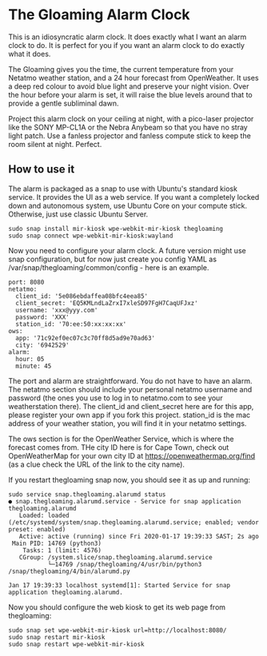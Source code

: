 # The Gloaming Alarm Clock

This is an idiosyncratic alarm clock. It does exactly what I want an alarm
clock to do. It is perfect for you if you want an alarm clock to do exactly
what it does.

The Gloaming gives you the time, the current temperature from your Netatmo
weather station, and a 24 hour forecast from OpenWeather. It uses a deep red
colour to avoid blue light and preserve your night vision. Over the hour
before your alarm is set, it will raise the blue levels around that to
provide a gentle subliminal dawn.

Project this alarm clock on your ceiling at night, with a pico-laser
projector like the SONY MP-CL1A or the Nebra Anybeam so that you have no
stray light patch. Use a fanless projector and fanless compute stick to keep
the room silent at night. Perfect.

## How to use it

The alarm is packaged as a snap to use with Ubuntu's standard kiosk service.
It provides the UI as a web service. If you want a completely locked down
and autonomous system, use Ubuntu Core on your compute stick. Otherwise,
just use classic Ubuntu Server.


    sudo snap install mir-kiosk wpe-webkit-mir-kiosk thegloaming
    sudo snap connect wpe-webkit-mir-kiosk:wayland

Now you need to configure your alarm clock. A future version might use snap
configuration, but for now just create you config YAML as
/var/snap/thegloaming/common/config - here is an example.

    port: 8080
    netatmo:
      client_id: '5e086ebdaffea08bfc4eea85'
      client_secret: 'EQ5KMLndLaZrxI7xleSD97FgH7CaqUFJxz'
      username: 'xxx@yyy.com'
      password: 'XXX'
      station_id: '70:ee:50:xx:xx:xx'
    ows:
      app: '71c92ef0ec07c3c70ff8d5ad9e70ad63'
      city: '6942529'
    alarm:
      hour: 05
      minute: 45

The port and alarm are straightforward. You do not have to have an alarm.
The netatmo section should include your personal netatmo username and
password (the ones you use to log in to netatmo.com to see your
weatherstation there). The client_id and client_secret here are for this
app, please register your own app if you fork this project. station_id is
the mac address of your weather station, you will find it in your netatmo
settings.

The ows section is for the OpenWeather Service, which is where the forecast
comes from. THe city ID here is for Cape Town, check out OpenWeatherMap for
your own city ID at https://openweathermap.org/find  (as a clue check the
URL of the link to the city name).

If you restart thegloaming snap now, you should see it as up and running:

    sudo service snap.thegloaming.alarumd status
    ● snap.thegloaming.alarumd.service - Service for snap application thegloaming.alarumd
       Loaded: loaded (/etc/systemd/system/snap.thegloaming.alarumd.service; enabled; vendor preset: enabled)
       Active: active (running) since Fri 2020-01-17 19:39:33 SAST; 2s ago
     Main PID: 14769 (python3)
        Tasks: 1 (limit: 4576)
       CGroup: /system.slice/snap.thegloaming.alarumd.service
               └─14769 /snap/thegloaming/4/usr/bin/python3 /snap/thegloaming/4/bin/alarumd.py

    Jan 17 19:39:33 localhost systemd[1]: Started Service for snap application thegloaming.alarumd.

Now you should configure the web kiosk to get its web page from thegloaming:

    sudo snap set wpe-webkit-mir-kiosk url=http://localhost:8080/
    sudo snap restart mir-kiosk
    sudo snap restart wpe-webkit-mir-kiosk

